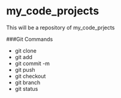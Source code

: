# my_code_projects
This will be a repository of my_code_prjects

###Git Commands
* git clone
* git add
* git commit -m
* git push
* git checkout
* git branch
* git status